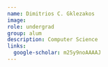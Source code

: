 ```yaml
---
name: Dimitrios C. Gklezakos
image: 
role: undergrad
group: alum
description: Computer Science
links:
  google-scholar: m25y9noAAAAJ
---
```


